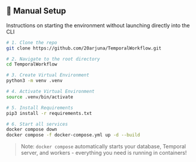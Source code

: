## 🚀 Manual Setup

Instructions on starting the environment without launching directly into the CLI

```bash
# 1. Clone the repo
git clone https://github.com/20arjuna/TemporalWorkflow.git

# 2. Navigate to the root directory
cd TemporalWorkflow

# 3. Create Virtual Environment
python3 -m venv .venv

# 4. Activate Virtual Environment
source .venv/bin/activate

# 5. Install Requirements
pip3 install -r requirements.txt

# 6. Start all services
docker compose down
docker compose -f docker-compose.yml up -d --build
```

> Note: `docker compose` automatically starts your database, Temporal server, and workers - everything you need is running in containers!
